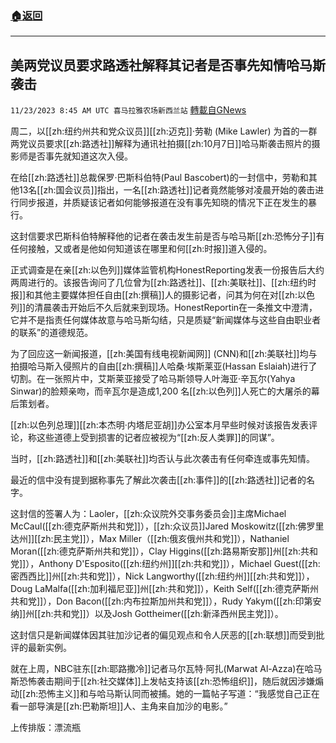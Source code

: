 ###  [:house:返回](README.md)
---


## 美两党议员要求路透社解释其记者是否事先知情哈马斯袭击
`11/23/2023 8:45 AM UTC 喜马拉雅农场新西兰站` [轉載自GNews](https://gnews.org/articles/2007389)

周二，以[[zh:纽约州共和党众议员]][[zh:迈克]]·劳勒 (Mike Lawler) 为首的一群两党议员要求[[zh:路透社]]解释为通讯社拍摄[[zh:10月7日]]哈马斯袭击照片的摄影师是否事先就知道这次入侵。

在给[[zh:路透社]]总裁保罗·巴斯科伯特(Paul Bascobert)的一封信中，劳勒和其他13名[[zh:国会议员]]指出，一名[[zh:路透社]]记者竟然能够对凌晨开始的袭击进行同步报道，并质疑该记者如何能够报道在没有事先知晓的情况下正在发生的暴行。

这封信要求巴斯科伯特解释他的记者在袭击发生前是否与哈马斯[[zh:恐怖分子]]有任何接触，又或者是他如何知道该在哪里和何[[zh:时报]]道入侵的。

正式调查是在亲[[zh:以色列]]媒体监管机构HonestReporting发表一份报告后大约两周进行的。该报告询问了几位曾为[[zh:路透社]]、[[zh:美联社]]、[[zh:纽约时报]]和其他主要媒体担任自由[[zh:撰稿]]人的摄影记者，问其为何在对[[zh:以色列]]的清晨袭击开始后不久后就来到现场。HonestReportin在一条推文中澄清，它并不是指责任何媒体故意与哈马斯勾结，只是质疑“新闻媒体与这些自由职业者的联系”的道德规范。

为了回应这一新闻报道，[[zh:美国有线电视新闻网]] (CNN)和[[zh:美联社]]均与拍摄哈马斯入侵照片的自由[[zh:撰稿]]人哈桑·埃斯莱亚(Hassan Eslaiah)进行了切割。在一张照片中，艾斯莱亚接受了哈马斯领导人叶海亚·辛瓦尔(Yahya Sinwar)的脸颊亲吻，而辛瓦尔是造成1,200 名[[zh:以色列]]人死亡的大屠杀的幕后策划者。

[[zh:以色列总理]][[zh:本杰明·内塔尼亚胡]]办公室本月早些时候对该报告发表评论，称这些道德上受到损害的记者应被视为“[[zh:反人类罪]]的同谋”。

当时，[[zh:路透社]]和[[zh:美联社]]均否认与此次袭击有任何牵连或事先知情。

最近的信中没有提到据称事先了解此次袭击[[zh:事件]]的[[zh:路透社]]记者的名字。

这封信的签署人为：Laoler，[[zh:众议院外交事务委员会]]主席Michael McCaul([[zh:德克萨斯州共和党]]），[[zh:众议员]]Jared Moskowitz([[zh:佛罗里达州]][[zh:民主党]]），Max Miller（[[zh:俄亥俄州共和党]]），Nathaniel Moran([[zh:德克萨斯州共和党]]），Clay Higgins([[zh:路易斯安那]]州[[zh:共和党]]），Anthony D'Esposito([[zh:纽约州]][[zh:共和党]]），Michael Guest([[zh:密西西比]]州[[zh:共和党]]），Nick Langworthy([[zh:纽约州]][[zh:共和党]]），Doug LaMalfa([[zh:加利福尼亚]]州[[zh:共和党]]），Keith Self([[zh:德克萨斯州共和党]]），Don Bacon([[zh:内布拉斯加州共和党]]），Rudy Yakym([[zh:印第安纳]]州[[zh:共和党]]）以及Josh Gottheimer([[zh:新泽西州民主党]]）。

这封信只是新闻媒体因其驻加沙记者的偏见观点和令人厌恶的[[zh:联想]]而受到批评的最新实例。

就在上周，NBC驻东[[zh:耶路撒冷]]记者马尔瓦特·阿扎(Marwat Al-Azza)在哈马斯恐怖袭击期间于[[zh:社交媒体]]上发帖支持该[[zh:恐怖组织]]，随后就因涉嫌煽动[[zh:恐怖主义]]和与哈马斯认同而被捕。她的一篇帖子写道：“我感觉自己正在看一部导演是[[zh:巴勒斯坦]]人、主角来自加沙的电影。”

上传排版：漂流瓶
